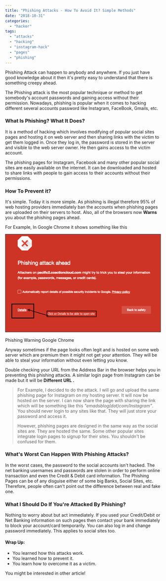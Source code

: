 ```yaml
---
title: "Phishing Attacks - How To Avoid It? Simple Methods"
date: "2018-10-31"
categories: 
  - "hacker"
tags: 
  - "attacks"
  - "hacking"
  - "instagram-hack"
  - "pages"
  - "phishing"
---
```


Phishing Attack can happen to anybody and anywhere. If you just have good knowledge about it then it's pretty easy to understand that there is something creepy ahead. 

The Phishing attack is the most popular technique or method to get somebody's account passwords and gaining access without their permission. Nowadays, phishing is popular when it comes to hacking different several accounts password like Instagram, FaceBook, Gmails, etc. 

### What Is Phishing? What It Does?

It is a method of hacking which involves modifying of popular social sites pages and hosting it on web server and then sharing links with the victim to get them logged in. Once they log in, the password is stored in the server and visible to the web server owner. He then gains access to the victim account.

The phishing pages for Instagram, Facebook and many other popular social sites are easily available on the internet. It can be downloaded and hosted to share links with people to gain access to their accounts without their permissions.

### How To Prevent it? 

It's simple. Today it is more simple. As phishing is illegal therefore 95% of web hosting providers immediately ban the accounts when phishing pages are uploaded on their servers to host. Also, all of the browsers now **Warns** you about the phishing pages ahead. 

For Example, In Google Chrome it shows something like this

![Phishing Attacks on Emad's Blog Explained](images/Phishing-details1.png)

Phishing Warning Google Chrome

Anyway sometimes if the page looks often legit and is hosted on some web server which are premium then it might not get your attention. They will be able to steal your information without even letting you know.

Double checking your URL from the Address Bar in the browser helps you in preventing this phishing attacks. A similar login page from Instagram can be made but it will be **Different** **URL .** 

> For Example, I decided to do the attack. I will go and upload the same phishing page for Instagram on my hosting server. It will now be hosted on the server. I can now share the page with sharing the link which will be something like this _"emadsblog(dot)com/Instagram"_. You should never login to any sites like that. They will just store your password and access it.
> 
> However, phishing pages are designed in the same way as the social sites are. They are hosted the same. Some other popular sites integrate login pages to signup for their sites. You shouldn't be confused for them. 

### What's Worst Can Happen With Phishing Attacks?

In the worst cases, the password to the social accounts isn't hacked. The net banking usernames and passwords are stolen in order to perform online transaction and even the Credit & Debit card information. The Phishing Pages can be of any disguise either of some big Banks, Social Sites, etc. Therefore, people often can't point out the difference between real and fake one.

### What I Should Do If You're Attacked By Phishing?

Nothing to worry about but act immediately. If you used your Credit/Debit or Net Banking information on such pages then contact your bank immediately to block your account/card temporarily. You can also log in and change password immediately. This applies to social sites too.

#### Wrap Up:

- You learned how this attacks work.
- You learned how to prevent it.
- You learn how to overcome it as a victim.

You might be interested in other article!

